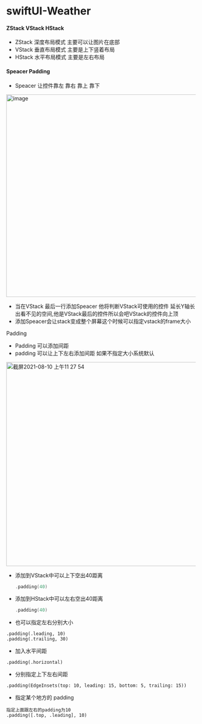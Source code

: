
# swiftUI-Weather
#### ZStack VStack HStack 

- ZStack  深度布局模式  主要可以让图片在底部 
- VStack  垂直布局模式  主要是上下竖着布局 
- HStack  水平布局模式  主要是左右布局 

#### Speacer Padding 

- Speacer 让控件靠左 靠右 靠上 靠下

<img width="539" alt="image" src="https://user-images.githubusercontent.com/80322837/128802036-adcad3d9-75e7-47b4-a84c-f0b80d94b4ac.png">

- 当在VStack 最后一行添加Speacer 他将判断VStack可使用的控件 延长Y轴长出看不见的空间,他是VStack最后的控件所以会吧VStack的控件向上顶
- 添加Speacer会让stack变成整个屏幕这个时候可以指定vstack的frame大小

Padding

- Padding 可以添加间距 
- padding 可以让上下左右添加间距 如果不指定大小系统默认
<img width="543" alt="截屏2021-08-10 上午11 27 54" src="https://user-images.githubusercontent.com/80322837/128803687-b9285ee9-12be-4813-8a37-a53de532228e.png">


- 添加到VStack中可以上下空出40距离

  ```swift
  .padding(40)
  ```

- 添加到HStack中可以左右空出40距离

  ```swift
  .padding(40)
  ```

  

- 也可以指定左右分别大小

```
.padding(.leading, 10)
.padding(.trailing, 30)
```

- 加入水平间距

```
.padding(.horizontal)
```

- 分别指定上下左右间距

```
.padding(EdgeInsets(top: 10, leading: 15, bottom: 5, trailing: 15))
```

- 指定某个地方的 padding

```
指定上面跟左右的padding为10
.padding([.top, .leading], 10)
```


